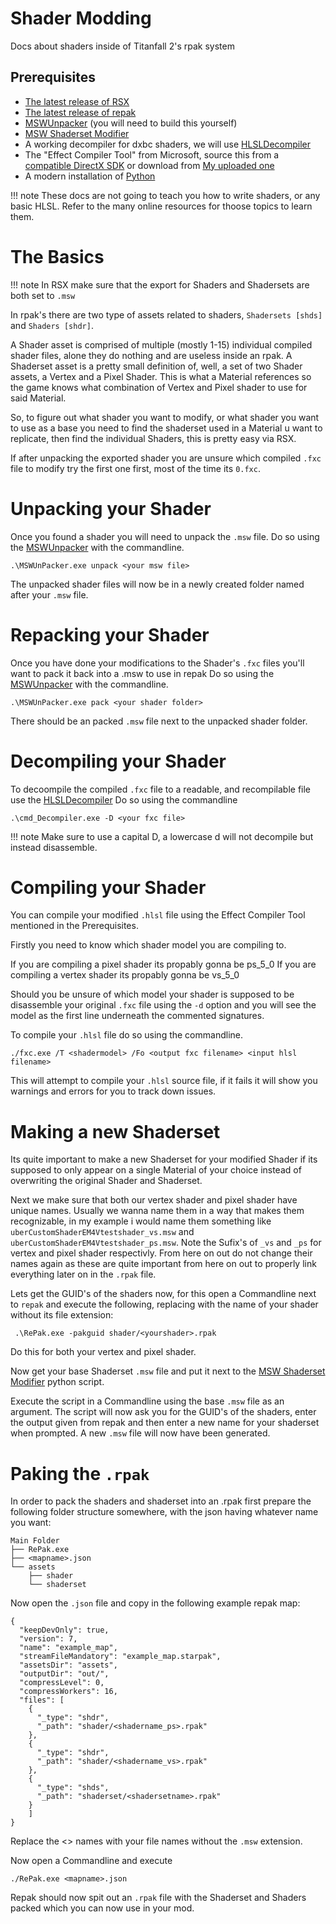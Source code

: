# Shader Modding

Docs about shaders inside of Titanfall 2's rpak system

## Prerequisites

- [The latest release of RSX](https://github.com/r-ex/rsx/releases)
- [The latest release of repak](https://github.com/r-ex/RePak/releases)
- [MSWUnpacker](https://github.com/RoyalBlue1/MSWUnPacker) (you will need to build this yourself)
- [MSW Shaderset Modifier](https://github.com/EM4Volts/MSW_shds_modifier)
- A working decompiler for dxbc shaders, we will use [HLSLDecompiler](https://github.com/zxxyye/HLSLDecompiler)
- The "Effect Compiler Tool" from Microsoft, source this from a [compatible DirectX SDK](https://www.microsoft.com/en-us/download/details.aspx?id=6812) or download from [My uploaded one](https://mega.nz/file/jYsUkKbD#Vur3NnpoP25xrZ-UMAgH8Edo7i1o5nGbqFA7XWyIthk)
- A modern installation of [Python](https://www.python.org/downloads/)



!!! note
    These docs are not going to teach you how to write shaders, or any basic HLSL.
    Refer to the many online resources for thoose topics to learn them.



# The Basics

!!! note
    In RSX make sure that the export for Shaders and Shadersets are both set to `.msw`

In rpak's there are two type of assets related to shaders, `Shadersets [shds]` and `Shaders [shdr]`.

A Shader asset is comprised of multiple (mostly 1-15) individual compiled shader files, alone they do nothing and are useless inside an rpak.
A Shaderset asset is a pretty small definition of, well, a set of two Shader assets, a Vertex and a Pixel Shader. This is what a Material references so the game knows what combination of Vertex and Pixel shader to use for said Material.

So, to figure out what shader you want to modify, or what shader you want to use as a base you need to find the shaderset used in a Material u want to replicate, then find the individual Shaders, this is pretty easy via RSX.

If after unpacking the exported shader you are unsure which compiled `.fxc` file to modify try the first one first, most of the time its `0.fxc`.



# Unpacking your Shader

Once you found a shader you will need to unpack the `.msw` file.
Do so using the [MSWUnpacker](https://github.com/RoyalBlue1/MSWUnPacker) with the commandline.

``` .\MSWUnPacker.exe unpack <your msw file> ```

The unpacked shader files will now be in a newly created folder named after your ```.msw``` file.

# Repacking your Shader

Once you have done your modifications to the Shader's `.fxc` files you'll want to pack it back into a .msw to use in repak
Do so using the [MSWUnpacker](https://github.com/RoyalBlue1/MSWUnPacker) with the commandline.

``` .\MSWUnPacker.exe pack <your shader folder> ```

There should be an packed `.msw` file next to the unpacked shader folder.

# Decompiling your Shader

To decoompile the compiled `.fxc` file to a readable, and recompilable file use the [HLSLDecompiler](https://github.com/zxxyye/HLSLDecompiler)
Do so using the commandline

``` .\cmd_Decompiler.exe -D <your fxc file> ``` 

!!! note
    Make sure to use a capital D, a lowercase d will not decompile but instead disassemble.

# Compiling your Shader

You can compile your modified `.hlsl` file using the Effect Compiler Tool mentioned in the Prerequisites.

Firstly you need to know which shader model you are compiling to.

If you are compiling a pixel shader its propably gonna be ps_5_0
If you are compiling a vertex shader its propably gonna be vs_5_0

Should you be unsure of which model your shader is supposed to be disassemble your original `.fxc` file using the `-d` option and you will see the model as the first line underneath the commented signatures.

To compile your `.hlsl` file do so using the commandline.

``` ./fxc.exe /T <shadermodel> /Fo <output fxc filename> <input hlsl filename> ```

This will attempt to compile your `.hlsl` source file, if it fails it will show you warnings and errors for you to track down issues.


# Making a new Shaderset
Its quite important to make a new Shaderset for your modified Shader if its supposed to only appear on a single Material of your choice instead of overwriting the original Shader and Shaderset.

Next we make sure that both our vertex shader and pixel shader have unique names.
Usually we wanna name them in a way that makes them recognizable, in my example i would name them something like `uberCustomShaderEM4Vtestshader_vs.msw` and `uberCustomShaderEM4Vtestshader_ps.msw`.
Note the Sufix's of `_vs` and `_ps` for vertex and pixel shader respectivly.
From here on out do not change their names again as these are quite important from here on out to properly link everything later on in the `.rpak` file.

Lets get the GUID's of the shaders now, for this open a Commandline next to `repak` and execute the following, replacing <yourshader> with the name of your shader without its file extension:

``` .\RePak.exe -pakguid shader/<yourshader>.rpak```

Do this for both your vertex and pixel shader.

Now get your base Shaderset `.msw` file and put it next to the [MSW Shaderset Modifier](https://github.com/EM4Volts/MSW_shds_modifier) python script.

Execute the script in a Commandline using the base `.msw` file as an argument.
The script will now ask you for the GUID's of the shaders, enter the output given from repak and then enter a new name for your shaderset when prompted.
A new `.msw` file will now have been generated.


# Paking the `.rpak`

In order to pack the shaders and shaderset into an .rpak first prepare the following folder structure somewhere, with the json having whatever name you want:

```
Main Folder
├── RePak.exe
├── <mapname>.json
└── assets
    ├── shader
    └── shaderset
```

Now open the `.json` file and copy in the following example repak map:

```
{
  "keepDevOnly": true,
  "version": 7,
  "name": "example_map",
  "streamFileMandatory": "example_map.starpak",
  "assetsDir": "assets",
  "outputDir": "out/",
  "compressLevel": 0,
  "compressWorkers": 16,
  "files": [
    {
      "_type": "shdr",
      "_path": "shader/<shadername_ps>.rpak"
    },
    {
      "_type": "shdr",
      "_path": "shader/<shadername_vs>.rpak"
    },
    {
      "_type": "shds",
      "_path": "shaderset/<shadersetname>.rpak"
    }
    ]
} 
```

Replace the <> names with your file names without the `.msw` extension.

Now open a Commandline and execute

``` ./RePak.exe <mapname>.json ```

Repak should now spit out an `.rpak` file with the Shaderset and Shaders packed which you can now use in your mod.
